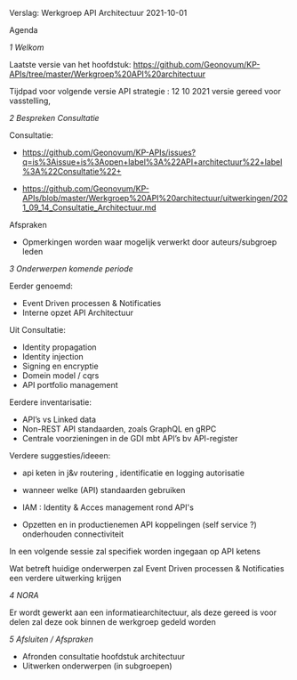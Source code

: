 Verslag: Werkgroep API Architectuur 2021-10-01

Agenda

_1 Welkom_

Laatste versie van het hoofdstuk: https://github.com/Geonovum/KP-APIs/tree/master/Werkgroep%20API%20architectuur

Tijdpad voor volgende versie API strategie : 12 10 2021 versie gereed voor vasstelling, 

_2 Bespreken Consultatie_

Consultatie:

* https://github.com/Geonovum/KP-APIs/issues?q=is%3Aissue+is%3Aopen+label%3A%22API+architectuur%22+label%3A%22Consultatie%22+

* https://github.com/Geonovum/KP-APIs/blob/master/Werkgroep%20API%20architectuur/uitwerkingen/2021_09_14_Consultatie_Architectuur.md

Afspraken 

* Opmerkingen worden waar mogelijk verwerkt door auteurs/subgroep leden


_3 Onderwerpen komende periode_

Eerder genoemd:
* Event Driven processen & Notificaties
* Interne opzet API Architectuur 

Uit Consultatie:
* Identity propagation
* Identity injection
* Signing en encryptie
* Domein model / cqrs
* API portfolio management

Eerdere inventarisatie:

* API’s vs Linked data
* Non-REST API standaarden, zoals GraphQL en gRPC
* Centrale voorzieningen in de GDI mbt API’s bv API-register

Verdere suggesties/ideeen:

* api keten in j&v 
routering , identificatie en logging
autorisatie

* wanneer welke (API) standaarden gebruiken

* IAM : Identity & Acces management rond API's

* Opzetten en in productienemen API koppelingen 
(self service ?)
onderhouden connectiviteit

In een volgende sessie zal specifiek worden ingegaan op API ketens

Wat betreft huidige onderwerpen zal Event Driven processen & Notificaties een verdere uitwerking krijgen

_4 NORA_

Er wordt gewerkt aan een informatiearchitectuur, als deze gereed is voor delen zal deze ook binnen de werkgroep gedeld worden

_5 Afsluiten / Afspraken_


* Afronden consultatie hoofdstuk architectuur
* Uitwerken onderwerpen (in subgroepen)

